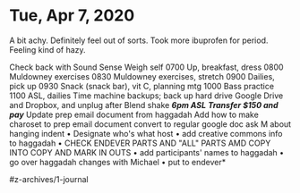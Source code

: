 # Tue, Apr 7, 2020
A bit achy. Definitely feel out of sorts. Took more ibuprofen for period. Feeling kind of hazy. 

Check back with Sound Sense
Weigh self
0700 Up, breakfast, dress
0800 Muldowney exercises
0830 Muldowney exercises, stretch
0900 Dailies, pick up
0930 Snack (snack bar), vit C, planning mtg
1000 Bass practice
1100 ASL, dailies
Time machine backups; back up hard drive Google Drive and Dropbox, and unplug after
Blend shake
***6pm ASL***
***Transfer $150 and pay***
Update prep email document from haggadah
Add how to make charoset to prep email document
convert to regular google doc
ask M about hanging indent
	•	Designate who's what host
	•	add creative commons info to haggadah
	•	CHECK ENDEVER PARTS AND "ALL" PARTS AMD COPY INTO COPY AND MARK IN OUTS
	•	add participants' names to haggadah
	•	go over haggadah changes with Michael
	•	put to endever*


#z-archives/1-journal